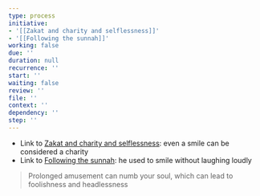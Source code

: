 ```yaml
---
type: process
initiative:
- '[[Zakat and charity and selflessness]]'
- '[[Following the sunnah]]'
working: false
due: ''
duration: null
recurrence: ''
start: ''
waiting: false
review: ''
file: ''
context: ''
dependency: ''
step: ''
---
```


* Link to [Zakat and charity and selflessness](Initiatives/worship/Zakat%20and%20charity%20and%20selflessness.md): even a smile can be considered a charity
* Link to [Following the sunnah](Initiatives/worship/Following%20the%20sunnah.md): he used to smile without laughing loudly

> Prolonged amusement can numb your soul, which can lead to foolishness and headlessness